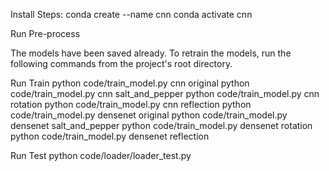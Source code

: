 
Install Steps:
    conda create --name cnn
    conda activate cnn


Run Pre-process


The models have been saved already. To retrain the models, run the
following commands from the project's root directory.

Run Train
    python code/train_model.py cnn original
    python code/train_model.py cnn salt_and_pepper
    python code/train_model.py cnn rotation
    python code/train_model.py cnn reflection
    python code/train_model.py densenet original
    python code/train_model.py densenet salt_and_pepper
    python code/train_model.py densenet rotation
    python code/train_model.py densenet reflection


Run Test
    python code/loader/loader_test.py